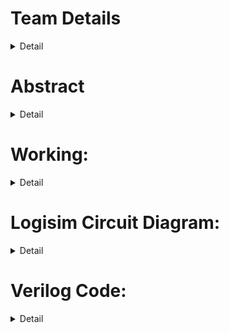 # Team Details<br>
<details>
  <summary>Detail</summary>

  > Semester: 3rd Sem B. Tech. CSE

  > Section: S2

  > Member-1: Aditya Goyal, 221CS202, adityagoyal.221cs202@nitk.edu.in


  > Member-2: Aryan, 221CS210, aryan.221cs210@nitk.edu.in

  > Member-3: Rishabh, 221CS229, mahorrishabhjagdish.221cs229@nitk.edu.in,

</details>

# Abstract<br>

<details>
  <summary>Detail</summary>
This is a project developed to help make sure that fire in a specified place is extinguished without having to install water pipes everywhere, and will show you the exit path as per the fire in the area.<br>

MINI-PROJECt “Design and implementation in logisIM & HDL”<br>





The "Auto-Sensing Fire Extinguisher" is a mini-project designed to enhance fire safety<br>
by automatically detecting and suppressing fires in their early stages. This project<br>
leverages a combination of sensors and logic gates to create a responsive and efficient<br>
fire extinguishing system. In this abstract, we will outline the key components required<br>
and the project's functionality.<br>
Components Required:<br>
1. Heat Sensors: Heat detectors are vital components for fire detection. They<br>
continuously monitor the environment for changes in temperature and the<br>
presence of fire.
2. Logic Gates: Various logic gates like AND, OR, and NOT are employed to<br>
create decision-making algorithms. These gates combine sensor inputs and<br>
control the activation of the fire extinguishing mechanism.<br>
3. Fire Extinguishing Mechanism: This could include a sprinkler system, foam<br>
dispenser, or any other method for delivering the extinguishing agent.<br>
4. Power Supply: A stable power supply is essential to ensure uninterrupted<br>
operation.<br>
</details>

 
# Working:<br>
<details>
  <summary>Detail</summary>
1. Fire Detection: The heat sensors constantly monitor the environment. If<br>
any sensor detects a significant increase in temperature or the presence<br>
of smoke, it triggers an alarm signal.<br>
2. Signal Processing: The microcontroller processes the alarm signal and<br>
feeds it into a logic gate-based decision-making system.<br>
3. Logic-Based Decision: The logic gates analyze the sensor data. For<br>
example, an AND gate might require both smoke and heat sensors to<br>
be triggered before activating the extinguishing mechanism to reduce<br>
false alarms.<br>
4. Extinguishing Activation: If the logic gates determine that there is a<br>
fire, they activate the fire extinguishing mechanism, which suppresses<br>
the fire before it can escalate.<br>
5. Status Indication: The system can incorporate status indicators like LED<br>
lights or notifications to inform users about its current state.<br>
The Auto-Sensing Fire Extinguisher mini-project combines sensor technology<br>
and logic gate-based decision-making to create a responsive and effective fire<br>
safety solution. This system has the potential to save lives and property by<br>
detecting and suppressing fires in their early stages, preventing them from<br>
becoming catastrophic incidents.The primary motivation behind creating an auto-sensing fire extinguisher is to<br>
enhance fire safety. Fires can start unexpectedly and spread rapidly, posing a<br>
significant risk to people and property. An auto-sensing fire extinguisher can<br>
quickly detect the presence of a fire and take immediate action to suppress it,<br>
reducing the potential for injury and damage.<br>






# Working Explained….<br>

Implementing a project where a fire extinguisher robot navigates to destinations based on fire sensors and prioritizes reaching the secondary matrix first, if applicable, involves <br>several components working together. Below is a high-level description of how this project would work:<br>
Components:<br>
	Fire Extinguisher Robot: This is a mobile robot equipped with sensors, a fire extinguisher, and a navigation system.<br>
	Matrix Handling Module: This module determines whether a given destination is inside the secondary matrix.<br>
	Destination Queue Module: Maintains a queue of destinations triggered by fire sensors.<br>
	Path Generation Module: Generates a path from the current position to a given destination using a path-finding algorithm.<br>
	State Machine Module: Controls the robot's movement and actions based on the current state.<br>
Overview of the Project:<br>
	  1. Initialization:<br>
Initialize the robot's position to (0, 0).<br>
Define the primary and secondary matrices.<br>
	  2. Fire Sensors:<br>
Monitor the state of fire sensors.<br>
When a fire is detected, add the corresponding destination coordinates to the destination queue.<br>
	  3. State Machine:<br>
The state machine controls the robot's behavior.<br>
States could include: IDLE, MOVE_TO_DESTINATION, EXTINGUISH_FIRE, and RETURN_TO_ORIGIN.<br>
	  4. Path Generation:<br>
When in the MOVE_TO_DESTINATION state, use a path-finding algorithm to generate a path from the current position to the next destination in the queue.<br>
Update the robot's position accordingly.<br>
	  5. Matrix Handling:<br>
Check if the destination is within the secondary matrix.<br>
If so, prioritize reaching it before other destinations.<br>
	  6. Extinguish Fire:<br>
When the robot reaches a destination with a fire sensor, trigger the fire extinguisher to extinguish the fire.<br>
Update the state machine accordingly.<br>
	  7. Destination Queue Management:<br>
Remove destinations from the queue as they are reached.<br>
If a destination inside the secondary matrix is added, move it to the front of the queue.<br>
	  8. Return to Origin:<br>
After all destinations have been visited, return to the origin (0, 0).<br>
Use the path-finding algorithm to generate a path for the return journey.<br>
	  9. Repeat:<br>
Continuously monitor fire sensors and add new destinations to the queue when fires are detected.<br>
  10. Implementation Considerations:<br>
The path-finding algorithm will depend on the layout of the matrix and may use Dijkstra's, A*, or another suitable algorithm.<br>
The movement of the robot can be simulated using motor control and direction commands.<br>
The state machine will dictate the robot's actions, such as moving, extinguishing fires, and returning.<br>

 
  
# ASSUMPTIONS:<br>

To ensure the smoother functioning of the fire extinguisher robot in the described project, you should make several key assumptions and work to ensure they are met. These assumptions <br>are critical for the success of the robot's operation. Here are some key assumptions:<br>
	  1. Robot Mobility:<br>
The robot is assumed to have the physical capabilities and mobility to navigate within the environment, including movement, turning, and stopping.<br>
	 2. Reliable Hardware:<br>
The robot's hardware components, such as motors, sensors, and controllers, are in good working condition and are reliable.<br>
 	  3. Sensors Accuracy:<br>
Assumption that the sensors, including fire sensors and obstacle detection sensors, are accurate and provide reliable data.<br>
	  4. Communication Reliability:<br>
The robot's communication systems are reliable, allowing it to receive commands, transmit data, and communicate with other devices as needed.<br>
	  5. Obstacle Avoidance:<br>
The robot is capable of detecting obstacles in its path and can effectively navigate around them to prevent collisions.<br>
	  6. Power Supply:<br>
Continuous and reliable power supply is available to ensure the robot's operation is not disrupted due to power-related issues.<br>
  	7. Navigation Algorithms:<br>
The navigation and path-finding algorithms used by the robot are well-designed and suitable for the environment, allowing it to find optimal paths to destinations.<br>
	  8. Environment Stability:<br>
The environment in which the robot operates remains stable, with no unexpected structural changes that could impact its movements.<br>
	  9. Regular Maintenance:<br>
Assumption that the robot is subject to regular maintenance to address wear and tear, prevent malfunctions, and ensure its reliability.<br>
	  10. Safety Protocols:<br>
Safety protocols are in place to prevent accidents and ensure the safety of both the robot and the surrounding environment.<br>
	  11. Data Integrity:<br>
The data used for navigation, such as the layout of the matrix, is accurate and up-to-date to avoid errors in path planning.<br>
	  12. Realistic Fire Detection:<br>
Fire sensors accurately detect real fires and do not produce frequent false alarms.<br>
    13. Communication with Control Center:<br>
Assumption that the robot can effectively communicate with a control center or operator for remote monitoring and control.<br>
	  14. Stable Network Connectivity:<br>
If the robot relies on network connectivity for communication or remote control, it is assumed that the network connection is stable and reliable.<br>
	    15. Minimal Interference:<br>
Assumption that there is minimal interference from external factors, such as electromagnetic interference, that could affect the robot's electronic components.<br>
	  16. Safety Measures in Case of Failure:<br>
Appropriate safety measures and fail-safes are in place to handle unexpected robot behavior or emergencies.<br>

 
# References:<br>

	1. Verilog HDL Tutorials:<br>
Learn Verilog<br>
	 2. FIFO Queue Implementation in Verilog:<br>
ASIC World<br>
	 3. Robotics Path Planning:<br>
Robotics Learning<br>
	 4. State Machines in Verilog:<br>
FPGA4fun<br>
	 5. Robot Behavior Control Algorithms:<br>
Robotics Institute, Carnegie Mellon University<br>
	 6. Fire Sensor Integration in Robotics:<br>
RobotShop<br>
	 7. Logisim Simulation:<br>
Logisim Official Website<br>
	 8. Entity-Relationship Diagram (ERD) Resources:<br>
Lucidchart ER Diagram Symbols<br>
	 9. Functional Table Design:<br>
Khan Academy Computer Programming<br>
	 10. Robotics Basics:<br>
Robotics Academy, Carnegie Mellon University<br>













# How the Code Works?<br>

![image](https://github.com/aryan-kundu/AutoSensingFireExtinguisher/assets/149221850/ee802a5c-d84e-4cc7-995f-338fc5d59929)
<br>


# FUNCTIONAL TABLE:<br>


![image](https://github.com/aryan-kundu/AutoSensingFireExtinguisher/assets/149221850/749d49fe-9080-4800-905b-78b71381e5a3)
<br>
</details>

# Logisim Circuit Diagram:<br>
<details>
  <summary>Detail</summary>
	https://github.com/aryan-kundu/AutoSensingFireExtinguisher/tree/main/Logisim
</details>

# Verilog Code:<br>
<details>
  <summary>Detail</summary>
	https://github.com/aryan-kundu/AutoSensingFireExtinguisher/tree/main/Verliog
</details>



